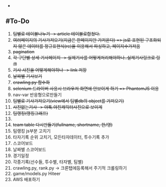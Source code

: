 -
#To-Do
-
1. <del>팀별로 테이블나누기 -> article 테이블로합쳤다.
2. <del>여러페이지의 기사가져오기(지금은 한페이지만 가져온다) => js로 표현된 구조화되지 않은 데이터를 정규표현식(re)을 이용해서 파싱하고, 페이지수가져옴
3. <del>pagination
3. <del>각 구단별 상세 기사페이지 -> 실제기사를 어떻게처리해야하나..실제기사링크로 링크
4. <del>기사 사진을 어떻게해야하나 -> link 저장
6. <del>날짜별 기사보기
9. <del>crawling.py 함수화
12. <del>selenium 드라이버 사용시 브라우저 화면에 안보이게 하기 => PhantomJS 이용
13. nav-var 반응형으로만들기
14. <del>팀별로 기사가져오기(view에서 팀별db의 object를 가져오기)
15. <del>사진없는기사 -> 야톡.야친캐릭터사진으로 보이게
16. <del>팀랭킹(랭킹그래프)
19. 
20. <del>team table 다시만들기(fullname, shortname, 한/영)
21. 팀랭킹 js부분 고치기
22. 타자기록 순위 고치기, 모든타자데이터, 투수기록 추가
23. 스코어보드
17. 날짜별 스코어보드
18. 경기일정
19. 각종기록(선수들, 투수별, 타자별, 팀별)
19. crawling.py, rank.py -> 크론탭에등록해서 주기적 크롤링하기
20. game/models.py Hiteer
20. AWS 배포하기